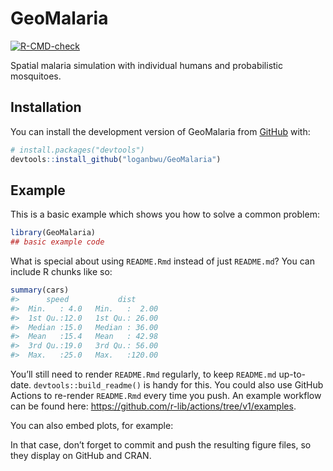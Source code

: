 
<!-- README.md is generated from README.Rmd. Please edit that file -->

# GeoMalaria

<!-- badges: start -->

[![R-CMD-check](https://github.com/loganbwu/GeoMalaria/actions/workflows/R-CMD-check.yaml/badge.svg)](https://github.com/loganbwu/GeoMalaria/actions/workflows/R-CMD-check.yaml)
<!-- badges: end -->

Spatial malaria simulation with individual humans and probabilistic
mosquitoes.

## Installation

You can install the development version of GeoMalaria from
[GitHub](https://github.com/) with:

``` r
# install.packages("devtools")
devtools::install_github("loganbwu/GeoMalaria")
```

## Example

This is a basic example which shows you how to solve a common problem:

``` r
library(GeoMalaria)
## basic example code
```

What is special about using `README.Rmd` instead of just `README.md`?
You can include R chunks like so:

``` r
summary(cars)
#>      speed           dist       
#>  Min.   : 4.0   Min.   :  2.00  
#>  1st Qu.:12.0   1st Qu.: 26.00  
#>  Median :15.0   Median : 36.00  
#>  Mean   :15.4   Mean   : 42.98  
#>  3rd Qu.:19.0   3rd Qu.: 56.00  
#>  Max.   :25.0   Max.   :120.00
```

You’ll still need to render `README.Rmd` regularly, to keep `README.md`
up-to-date. `devtools::build_readme()` is handy for this. You could also
use GitHub Actions to re-render `README.Rmd` every time you push. An
example workflow can be found here:
<https://github.com/r-lib/actions/tree/v1/examples>.

You can also embed plots, for example:

In that case, don’t forget to commit and push the resulting figure
files, so they display on GitHub and CRAN.
